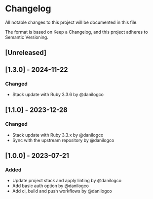 # Changelog

All notable changes to this project will be documented in this file.

The format is based on Keep a Changelog, and this project adheres to Semantic Versioning.

## [Unreleased]

## [1.3.0] - 2024-11-22

### Changed

- Stack update with Ruby 3.3.6 by @danilogco

## [1.1.0] - 2023-12-28

### Changed

- Stack update with Ruby 3.3.x by @danilogco
- Sync with the upstream repository by @danilogco

## [1.0.0] - 2023-07-21

### Added

- Update project stack and apply linting by @danilogco
- Add basic auth option by @danilogco
- Add ci, build and push workflows by @danilogco

